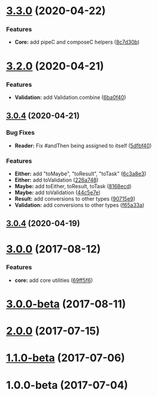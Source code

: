 <a name="3.3.0"></a>
# [3.3.0](https://github.com/dustinws/zoom/compare/v3.2.0...v3.3.0) (2020-04-22)


### Features

* **Core:** add pipeC and composeC helpers ([8c7d30b](https://github.com/dustinws/zoom/commit/8c7d30b))



<a name="3.2.0"></a>
# [3.2.0](https://github.com/dustinws/zoom/compare/v3.1.0...v3.2.0) (2020-04-21)


### Features

* **Validation:** add Validation.combine ([6ba0f40](https://github.com/dustinws/zoom/commit/6ba0f40))



<a name="3.0.4"></a>
## [3.0.4](https://github.com/dustinws/zoom/compare/v3.0.0...v3.0.4) (2020-04-21)


### Bug Fixes

* **Reader:** Fix #andThen being assigned to itself ([5dfbf40](https://github.com/dustinws/zoom/commit/5dfbf40))


### Features

* **Either:** add "toMaybe", "toResult", "toTask" ([6c3a8e3](https://github.com/dustinws/zoom/commit/6c3a8e3))
* **Either:** add toValidation ([226a748](https://github.com/dustinws/zoom/commit/226a748))
* **Maybe:** add toEither, toResult, toTask ([8168ecd](https://github.com/dustinws/zoom/commit/8168ecd))
* **Maybe:** add toValidation ([44c5e7e](https://github.com/dustinws/zoom/commit/44c5e7e))
* **Result:** add conversions to other types ([90715e9](https://github.com/dustinws/zoom/commit/90715e9))
* **Validation:** add conversions to other types ([f65a33a](https://github.com/dustinws/zoom/commit/f65a33a))



<a name="3.0.4"></a>
## [3.0.4](https://github.com/dustinws/zoom/compare/v3.0.0...v3.0.4) (2020-04-19)



<a name="3.0.0"></a>
# [3.0.0](https://github.com/dustinws/zoom/compare/v3.0.0-beta...v3.0.0) (2017-08-12)


### Features

* **core:** add core utilities ([69ff5f6](https://github.com/dustinws/zoom/commit/69ff5f6))



<a name="3.0.0-beta"></a>
# [3.0.0-beta](https://github.com/dustinws/zoom/compare/v2.0.0...v3.0.0-beta) (2017-08-11)



<a name="2.0.0"></a>
# [2.0.0](https://github.com/dustinws/zoom/compare/v1.1.0-beta...v2.0.0) (2017-07-15)



<a name="1.1.0-beta"></a>
# [1.1.0-beta](https://github.com/dustinws/zoom/compare/v1.0.0-beta...v1.1.0-beta) (2017-07-06)



<a name="1.0.0-beta"></a>
# 1.0.0-beta (2017-07-04)



